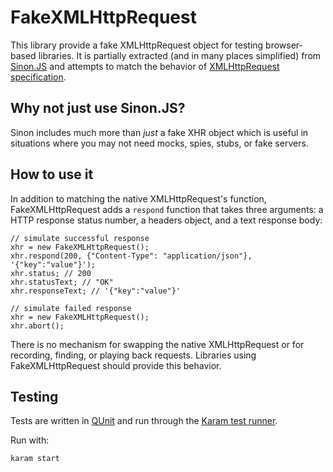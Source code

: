 # FakeXMLHttpRequest
This library provide a fake XMLHttpRequest object for testing browser-based libraries.
It is partially extracted (and in many places simplified) from [Sinon.JS](http://sinonjs.org/)
and attempts to match the behavior of [XMLHttpRequest specification](http://www.w3.org/TR/XMLHttpRequest/).

## Why not just use Sinon.JS?
Sinon includes much more than _just_ a fake XHR object which is useful in
situations where you may not need mocks, spies, stubs, or fake servers.

## How to use it
In addition to matching the native XMLHttpRequest's function, FakeXMLHttpRequest adds a `respond` function
that takes three arguments: a HTTP response status number, a headers object, and a text response body:

```
// simulate successful response
xhr = new FakeXMLHttpRequest();
xhr.respond(200, {"Content-Type": "application/json"}, '{"key":"value"}');
xhr.status; // 200
xhr.statusText; // "OK"
xhr.responseText; // '{"key":"value"}'

// simulate failed response
xhr = new FakeXMLHttpRequest();
xhr.abort();
```

There is no mechanism for swapping the native XMLHttpRequest or for
recording, finding, or playing back requests. Libraries using FakeXMLHttpRequest
should provide this behavior.

## Testing
Tests are written in [QUnit](http://qunitjs.com/) and run through the [Karam test runner](http://karma-runner.github.io/0.10/index.html). 

Run with:

```
karam start
```